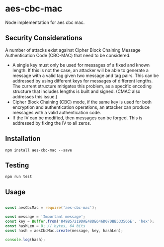 # aes-cbc-mac
Node implementation for aes cbc mac.

## Security Considerations

A number of attacks exist against Cipher Block Chaining Message Authentication Code (CBC-MAC) that need to be considered.

* A single key must only be used for messages of a fixed and known length.  If this is not the case, an attacker will be able to generate a message with a valid tag given two message and tag pairs.  This can be addressed by using different keys for messages of different lengths.  The current structure mitigates this problem, as a specific encoding structure that includes lengths is built and signed.  (CMAC also addresses this issue.)
* Cipher Block Chaining (CBC) mode, if the same key is used for both encryption and authentication operations, an attacker can produce messages with a valid authentication code.
* If the IV can be modified, then messages can be forged.  This is addressed by fixing the IV to all zeros.

## Installation
```
npm install aes-cbc-mac --save
```
## Testing
```
npm run test
```
## Usage
```javascript

const aesCbcMac = require('aes-cbc-mac');

const message = 'Important message';
const key = Buffer.from('849B57219DAE48DE646D07DBB533566E', 'hex');
const hashLen = 8; // bytes, 64 bits
const hash = aesCbcMac.create(message, key, hashLen);

console.log(hash);

```